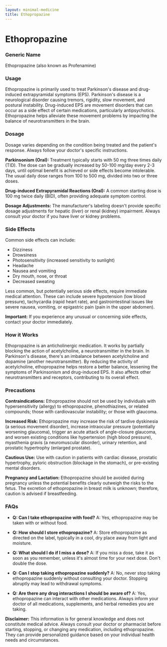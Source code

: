```yaml
---
layout: minimal-medicine
title: Ethopropazine
---
```


# Ethopropazine
### Generic Name
Ethopropazine (also known as Profenamine)

### Usage
Ethopropazine is primarily used to treat Parkinson's disease and drug-induced extrapyramidal symptoms (EPS).  Parkinson's disease is a neurological disorder causing tremors, rigidity, slow movement, and postural instability. Drug-induced EPS are movement disorders that can occur as a side effect of certain medications, particularly antipsychotics. Ethopropazine helps alleviate these movement problems by impacting the balance of neurotransmitters in the brain.

### Dosage
Dosage varies depending on the condition being treated and the patient's response.  Always follow your doctor's specific instructions.

**Parkinsonism (Oral):**  Treatment typically starts with 50 mg three times daily (TID). The dose can be gradually increased by 50-100 mg/day every 2-3 days, until optimal benefit is achieved or side effects become intolerable. The usual daily dose ranges from 100 to 500 mg, divided into two or three doses.

**Drug-induced Extrapyramidal Reactions (Oral):** A common starting dose is 100 mg twice daily (BID), often providing adequate symptom control.

**Dosage Adjustments:**  The manufacturer's labeling doesn't provide specific dosage adjustments for hepatic (liver) or renal (kidney) impairment.  Always consult your doctor if you have liver or kidney problems.

### Side Effects
Common side effects can include:

* Dizziness
* Drowsiness
* Photosensitivity (increased sensitivity to sunlight)
* Headache
* Nausea and vomiting
* Dry mouth, nose, or throat
* Decreased sweating

Less common, but potentially serious side effects, require immediate medical attention.  These can include severe hypotension (low blood pressure), tachycardia (rapid heart rate), and gastrointestinal issues like severe nausea, vomiting, or epigastric pain (pain in the upper abdomen).

**Important:** If you experience any unusual or concerning side effects, contact your doctor immediately.

### How it Works
Ethopropazine is an anticholinergic medication. It works by partially blocking the action of acetylcholine, a neurotransmitter in the brain. In Parkinson's disease, there's an imbalance between acetylcholine and dopamine (another neurotransmitter). By reducing the activity of acetylcholine, ethopropazine helps restore a better balance, lessening the symptoms of Parkinsonism and drug-induced EPS.  It also affects other neurotransmitters and receptors, contributing to its overall effect.

### Precautions
**Contraindications:** Ethopropazine should not be used by individuals with hypersensitivity (allergy) to ethopropazine, phenothiazines, or related compounds; those with cardiovascular instability; or those with glaucoma.

**Increased Risk:**  Ethopropazine may increase the risk of tardive dyskinesia (a serious movement disorder),  increase intraocular pressure (potentially worsening glaucoma), trigger an acute attack of angle-closure glaucoma, and worsen existing conditions like hypertension (high blood pressure), myasthenia gravis (a neuromuscular disorder), urinary retention, and prostatic hypertrophy (enlarged prostate).

**Cautious Use:**  Use with caution in patients with cardiac disease, prostatic hypertrophy, pyloric obstruction (blockage in the stomach), or pre-existing mental disorders.

**Pregnancy and Lactation:** Ethopropazine should be avoided during pregnancy unless the potential benefits clearly outweigh the risks to the fetus.  The excretion of ethopropazine in breast milk is unknown; therefore, caution is advised if breastfeeding.

### FAQs

* **Q: Can I take ethopropazine with food?** A: Yes, ethopropazine may be taken with or without food.

* **Q: How should I store ethopropazine?** A: Store ethopropazine as directed on the label, typically in a cool, dry place away from light and moisture.

* **Q: What should I do if I miss a dose?** A: If you miss a dose, take it as soon as you remember, unless it's almost time for your next dose. Don't double the dose.

* **Q: Can I stop taking ethopropazine suddenly?** A: No, never stop taking ethopropazine suddenly without consulting your doctor.  Stopping abruptly may lead to withdrawal symptoms.

* **Q: Are there any drug interactions I should be aware of?** A: Yes, ethopropazine can interact with other medications.  Always inform your doctor of all medications, supplements, and herbal remedies you are taking.

**Disclaimer:** This information is for general knowledge and does not constitute medical advice.  Always consult your doctor or pharmacist before starting, stopping, or changing any medication, including ethopropazine.  They can provide personalized guidance based on your individual health needs and circumstances.
